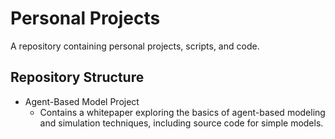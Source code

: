 # Personal Projects
A repository containing personal projects, scripts, and code.

## Repository Structure
- Agent-Based Model Project
  - Contains a whitepaper exploring the basics of agent-based modeling and simulation techniques, including source code for simple models.
